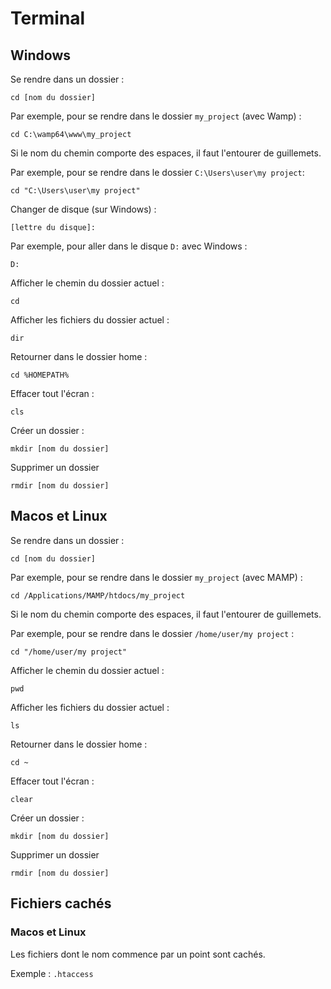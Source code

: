 # Terminal

## Windows

Se rendre dans un dossier :

    cd [nom du dossier]

Par exemple, pour se rendre dans le dossier `my_project` (avec Wamp) :

    cd C:\wamp64\www\my_project

Si le nom du chemin comporte des espaces, il faut l'entourer de guillemets.

Par exemple, pour se rendre dans le dossier `C:\Users\user\my project`:

    cd "C:\Users\user\my project"

Changer de disque (sur Windows) :

    [lettre du disque]:

Par exemple, pour aller dans le disque `D:` avec Windows :

    D:

Afficher le chemin du dossier actuel :

    cd

Afficher les fichiers du dossier actuel :

    dir

Retourner dans le dossier home :

    cd %HOMEPATH%

Effacer tout l'écran :

    cls

Créer un dossier :

    mkdir [nom du dossier]

Supprimer un dossier

    rmdir [nom du dossier]

## Macos et Linux

Se rendre dans un dossier :

    cd [nom du dossier]

Par exemple, pour se rendre dans le dossier `my_project` (avec MAMP) :

    cd /Applications/MAMP/htdocs/my_project

Si le nom du chemin comporte des espaces, il faut l'entourer de guillemets.

Par exemple, pour se rendre dans le dossier `/home/user/my project` :

    cd "/home/user/my project"

Afficher le chemin du dossier actuel :

    pwd

Afficher les fichiers du dossier actuel :

    ls

Retourner dans le dossier home :

    cd ~

Effacer tout l'écran :

    clear

Créer un dossier :

    mkdir [nom du dossier]

Supprimer un dossier

    rmdir [nom du dossier]

## Fichiers cachés

### Macos et Linux

Les fichiers dont le nom commence par un point sont cachés.

Exemple : `.htaccess`
